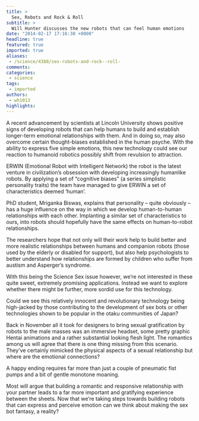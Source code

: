 ```yaml
---
title: >
  Sex, Robots and Rock & Roll
subtitle: >
  Will Hunter discusses the new robots that can feel human emotions
date: "2014-02-17 17:16:30 +0000"
headline: true
featured: true
imported: true
aliases:
 - /science/4388/sex-robots-and-rock--roll-
comments:
categories:
 - science
tags:
 - imported
authors:
 - wh1013
highlights:
---
```


A recent advancement by scientists at Lincoln University shows positive signs of developing robots that can help humans to build and establish longer-term emotional relationships with them. And in doing so, may also overcome certain thought-biases established in the human psyche. With the ability to express five simple emotions, this new technology could see our reaction to humanoid robotics possibly shift from revulsion to attraction.

ERWIN (Emotional Robot with Intelligent Network) the robot is the latest venture in civilization’s obsession with developing increasingly humanlike robots. By applying a set of “cognitive biases” (a series simplistic personality traits) the team have managed to give ERWIN a set of characteristics deemed ‘human’.

PhD student, Mriganka Biswas, explains that personality – quite obviously – has a huge influence on the way in which we develop human-to-human relationships with each other. Implanting a similar set of characteristics to ours, into robots should hopefully have the same effects on human-to-robot relationships.

The researchers hope that not only will their work help to build better and more realistic relationships between humans and companion robots (those used by the elderly or disabled for support), but also help psychologists to better understand how relationships are formed by children who suffer from austism and Asperger’s syndrome.

With this being the Science Sex issue however, we’re not interested in these quite sweet, extremely promising applications. Instead we want to explore whether there might be further, more sordid use for this technology.

Could we see this relatively innocent and revolutionary technology being high-jacked by those contributing to the development of sex bots or other technologies shown to be popular in the otaku communities of Japan?

Back in November all it took for designers to bring sexual gratification by robots to the male masses was an immersive headset, some pretty graphic Hentai animations and a rather substantial looking flesh light. The romantics among us will agree that there is one thing missing from this scenario. They’ve certainly mimicked the physical aspects of a sexual relationship but where are the emotional connections?

A happy ending requires far more than just a couple of pneumatic fist pumps and a bit of gentle monotone moaning.

Most will argue that building a romantic and responsive relationship with your partner leads to a far more important and gratifying experience between the sheets. Now that we’re taking steps towards building robots that can express and perceive emotion can we think about making the sex bot fantasy, a reality?
